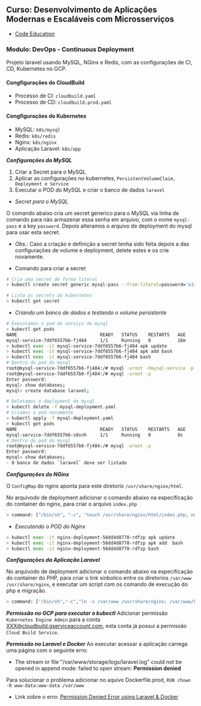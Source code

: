 ## Curso: Desenvolvimento de Aplicações Modernas e Escaláveis com Microsserviços

- [Code Education](https://portal.code.education/)

### Modulo: DevOps - Continuous Deployment

Projeto laravel usando MySQL, NGinx e Redis, com as configurações de CI, CD, Kubernetes no GCP.


#### Congfigurações do CloudBuild

- Processo de CI: `cloudbuild.yaml`
- Processo de CD: `cloudbuild.prod.yaml`


#### Congfigurações do Kubernetes

- MySQL: `k8s/mysql`
- Redis: `k8s/redis`
- Nginx: `k8s/nginx`
- Aplicação Laravel: `k8s/app`

***Configurações do MySQL***

1. Criar a Secret para o MySQL
2. Aplicar as configurações no kubernetes, `PersistentVolumeClaim, Deployment e Service`
3. Executar o POD do MySQL e criar o banco de dados `laravel` 

- *Secret para o MySQL*

O comando abaixo cria um secret generico para o MySQL via linha de comando para não armazenar essa senha em arquivo, com o nome `mysql-pass` e a key `password`. Depois alteramos o arquivo de deployment do mysql para usar esta secret.

- *Obs.:* Caso a criação e definição a secret tenha sido feita depois a das configurações de volume e deployment, delete estes e os crie novamente.

- Comando para criar a secret
```Bash
# Cria uma secret de forma literal
> kubectl create secret generic mysql-pass --from-literal=password='a1s2d3f4'

# Lista as secrets do kubernetes
> kubectl get secret
```

- *Criando um banco de dados e testando o volume persistente*

```Bash
# Executamos o pod de serviço do mysql
> kubectl get pods
NAME                               READY   STATUS    RESTARTS   AGE
mysql-service-7ddf6557b6-fj484     1/1     Running   0          16m
> kubectl exec -it mysql-service-7ddf6557b6-fj484 apk update
> kubectl exec -it mysql-service-7ddf6557b6-fj484 apk add bash
> kubectl exec -it mysql-service-7ddf6557b6-fj484 bash
# Dentro do pod do mysql
root@mysql-service-7ddf6557b6-fj484:/# mysql -uroot -hmysql-service -p
root@mysql-service-7ddf6557b6-fj484:/# mysql -uroot -p
Enter password:
mysql> show databases;
mysql> create database laravel;

# Deletamos o deployment do mysql
> kubectl delete -f mysql-deployment.yaml
# Criamos o pod novamente
> kubectl apply -f mysql-deployment.yaml
> kubectl get pods
NAME                               READY   STATUS    RESTARTS   AGE
mysql-service-7ddf6557b6-s8snh     1/1     Running   0          8s
# Dentro do pod do mysql
root@mysql-service-7ddf6557b6-fj484:/# mysql -uroot -p
Enter password:
mysql> show databases;
- O banco de dados `laravel` deve ser listado
```

***Configurações do NGinx***

O `ConfigMap` do nginx aponta para este diretorio `/usr/share/nginx/html`.

No arquivodo de deployment adicionar o comando abaixo na especificação do container do nginx, para criar o arquivo `index.php`
```Bash
> command: ["/bin/sh", "-c", "touch /usr/share/nginx/html/index.php; nginx -g 'daemon off;'"]
```

- *Executando o POD do Nginx*
```Bash
> kubectl exec -it nginx-deployment-56dd4d8778-rdfzp apk update
> kubectl exec -it nginx-deployment-56dd4d8778-rdfzp apk add  bash
> kubectl exec -it nginx-deployment-56dd4d8778-rdfzp bash
```

***Configurações da Aplicação Laravel***

No arquivodo de deployment adicionar o comando abaixo na especificação do container do PHP, para criar o link sinbolico entre os diretorios `/var/www /usr/share/nginx`, e executar um script com os comando de execução do php e migração.
```Bash
> command: ["/bin/sh","-c","ln -s /var/www /usr/share/nginx; /var/www/k8s/entrypoint.sh; php-fpm;"]
```

***Permissão no GCP para executar o kubectl***
Adicionar permissão `Kubernetes Engine Admin` para a conta XXX@cloudbuild.gserviceaccount.com, esta conta já possui a permissão `Cloud Build Service`.


***Permissão no Laravel e Docker***
Ao executar acessar a aplicação carrega uma página com o seguinte erro:
- The stream or file "/var/www/storage/logs/laravel.log" could not be opened in append mode: failed to open stream: **Permission denied**

Para solucionar o problema adicionar no aquivo Dockerfile.prod, `RUN chown -R www-data:www-data /var/www`

- Link sobre o erro: [Permission Denied Error using Laravel & Docker](https://stackoverflow.com/questions/48619445/permission-denied-error-using-laravel-docker)
